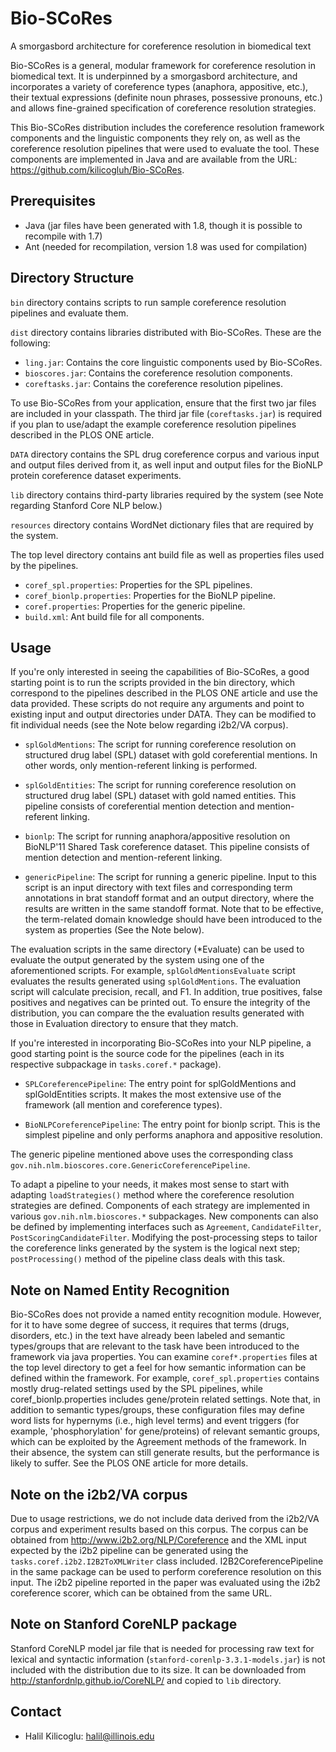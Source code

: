 # Bio-SCoRes
A smorgasbord architecture for coreference resolution in biomedical text

Bio-SCoRes is a general, modular framework for coreference resolution in  biomedical text. It is underpinned by a smorgasbord architecture, and incorporates a variety of coreference types (anaphora, appositive, etc.),  their textual expressions (definite noun phrases, possessive pronouns,  etc.) and allows fine-grained specification of coreference resolution  strategies. 

This Bio-SCoRes distribution includes the coreference resolution framework  components and the linguistic components they rely on, as well as the  coreference resolution pipelines that were used to evaluate the tool. These  components are implemented in Java and are available from the URL: <https://github.com/kilicogluh/Bio-SCoRes>.


## Prerequisites

- Java (jar files have been generated with 1.8, though it is possible to recompile with 1.7)
- Ant (needed for recompilation, version 1.8 was used for compilation)

## Directory Structure

`bin` directory contains scripts to run sample coreference resolution pipelines and evaluate them.

`dist` directory contains libraries distributed with Bio-SCoRes. These are the following:

- `ling.jar`:				Contains the core linguistic components used by Bio-SCoRes.
- `bioscores.jar`: 		Contains the coreference resolution components.
- `coreftasks.jar`: 	Contains the coreference resolution pipelines.

To use Bio-SCoRes from your application, ensure that the first two jar files are included in your classpath. The third jar file (`coreftasks.jar`) is required if you plan to use/adapt the example coreference resolution pipelines described in the PLOS ONE article.

`DATA` directory contains the SPL drug coreference corpus and various input and output files derived from it, as well input and output files for the BioNLP protein coreference dataset experiments.

`lib` directory contains third-party libraries required by the system (see Note regarding Stanford Core NLP below.)

`resources` directory contains WordNet dictionary files that are required by  the system.

The top level directory contains ant build file as well as properties files used by the pipelines.

- `coref_spl.properties`:		Properties for the SPL pipelines.
- `coref_bionlp.properties`:	Properties for the BioNLP pipeline.
- `coref.properties`:			Properties for the generic pipeline.
- `build.xml`:					Ant build file for all components.

## Usage

If you're only interested in seeing the capabilities of Bio-SCoRes, a good starting point is to run the scripts provided in the bin directory, which  correspond to the pipelines described in the PLOS ONE article and use the data provided. These scripts do not require any arguments and point to existing input and output directories under DATA. They can be modified to fit individual needs (see the Note below regarding i2b2/VA corpus). 

- `splGoldMentions`:	The script for running coreference resolution on structured drug label (SPL) dataset with gold coreferential mentions. In other words, only mention-referent linking is performed.

- `splGoldEntities`:	The script for running coreference resolution on structured drug label (SPL) dataset with gold named entities. This pipeline consists of  coreferential mention detection and mention-referent linking.

- `bionlp`:				The script for running anaphora/appositive resolution on BioNLP'11 Shared Task coreference dataset. This pipeline consists of mention detection and mention-referent linking.

- `genericPipeline`:	The script for running a generic pipeline. Input to this script is an input directory with text files and corresponding term annotations in brat standoff format and an output directory, where the results are written in the same standoff format. Note that to be effective, the term-related domain knowledge should have been introduced to the system as properties (See the Note below). 
 
The evaluation scripts in the same directory (*Evaluate) can be used to
evaluate the output generated by the system using one of the aforementioned
scripts. For example, `splGoldMentionsEvaluate` script evaluates the results
generated using `splGoldMentions`. The evaluation script will calculate
precision, recall, and F1. In addition, true positives, false positives and
negatives can be printed out. To ensure the integrity of the distribution,
you can compare the the evaluation results generated with those in Evaluation
directory to ensure that they match. 

If you're interested in incorporating Bio-SCoRes into your NLP pipeline, a 
good starting point is the source code for the pipelines (each in its
respective subpackage in `tasks.coref.*` package). 


- `SPLCoreferencePipeline`:		The entry point for splGoldMentions and splGoldEntities scripts. It makes the most extensive use of the framework (all mention and coreference types).

- `BioNLPCoreferencePipeline`:	The entry point for bionlp script. This is the simplest pipeline and only performs anaphora and appositive resolution. 		

The generic pipeline mentioned above uses the corresponding class `gov.nih.nlm.bioscores.core.GenericCoreferencePipeline`. 

To adapt a pipeline to your needs, it makes most sense to start with adapting `loadStrategies()` method where the coreference resolution strategies are  defined. Components of each strategy are implemented in various `gov.nih.nlm.bioscores.*` subpackages. New components can also be defined by implementing interfaces such as `Agreement`, `CandidateFilter`, `PostScoringCandidateFilter`. Modifying the post-processing steps to tailor the coreference links generated by the system is the logical next step; `postProcessing()` method of the pipeline class deals with this task.

## Note on Named Entity Recognition
		
Bio-SCoRes does not provide a named entity recognition module. However, for it to have some degree of success, it requires that terms (drugs, disorders, etc.) in the text have already been labeled and semantic types/groups that are relevant to the task have been introduced to the framework via java properties. You can examine `coref*.properties` files at the top level directory to get a feel for how semantic information can be defined within the framework. For example, `coref_spl.properties` contains mostly drug-related settings used  by the SPL pipelines, while coref_bionlp.properties includes gene/protein  related settings. Note that, in addition to semantic types/groups, these  configuration files may define word lists for hypernyms (i.e., high level terms) and event triggers (for example, 'phosphorylation' for gene/proteins) of relevant semantic groups, which can be exploited by the Agreement methods of the framework. In their absence, the system can still generate results, but the performance is likely to suffer. See the PLOS ONE article for more details.

## Note on the i2b2/VA corpus
Due to usage restrictions, we do not include data derived from the i2b2/VA corpus and experiment results based on this corpus. The corpus can  be obtained from <http://www.i2b2.org/NLP/Coreference> and the XML input expected by the i2b2 pipeline can be generated using the `tasks.coref.i2b2.I2B2ToXMLWriter` class included. I2B2CoreferencePipeline in the same package can be used to perform coreference resolution on this input. The i2b2 pipeline reported in the paper was evaluated using the i2b2 coreference scorer, which  can be obtained from the same URL.

## Note on Stanford CoreNLP package

Stanford CoreNLP model jar file that is needed for processing raw text for lexical and syntactic information (`stanford-corenlp-3.3.1-models.jar`) is  not included with the distribution due to its size. It can be downloaded from  <http://stanfordnlp.github.io/CoreNLP/> and copied to `lib` directory.

## Contact

- Halil Kilicoglu:      [halil@illinois.edu](mailto:halil@illinois.edu)

